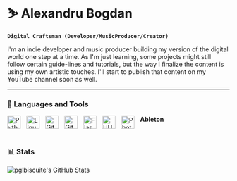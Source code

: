 # ⛷️ Alexandru Bogdan
**`Digital Craftsman (Developer/MusicProducer/Creator)`**

I'm an indie developer and music producer building my version of the digital world one step at a time. As I'm just learning, some projects might still follow certain guide-lines and tutorials, but the way I finalize the content is using my own artistic touches. I'll start to publish that content on my YouTube channel soon as well.

---

### 🧰 Languages and Tools

**Ableton**
 <img align="left" alt="Python" width="30px" style="padding-right:10px;" src="https://cdn.jsdelivr.net/gh/devicons/devicon@latest/icons/python/python-plain.svg" />
 <img align="left" alt="Linux" width="30px" style="padding-right:10px;" src="https://cdn.jsdelivr.net/gh/devicons/devicon@latest/icons/linux/linux-original.svg" />
 <img align="left" alt="Git" width="30px" style="padding-right:10px;" src="https://cdn.jsdelivr.net/gh/devicons/devicon@latest/icons/git/git-original.svg" />
 <img align="left" alt="GitHub" width="30px" style="padding-right:10px;" src="https://devicon-website.vercel.app/api/github/original.svg?color=%23FFFFFF" />
 <img align="left" alt="Flask" width="30px" style="padding-right:10px;" src="https://devicon-website.vercel.app/api/flask/original.svg?color=%23AE5858" />
 <img align="left" alt="HUGO" width="30px" style="padding-right:10px;" src="https://cdn.jsdelivr.net/gh/devicons/devicon@latest/icons/hugo/hugo-original.svg" />
 <img align="left" alt="Photoshop" width="30px" style="padding-right:10px;" src="https://cdn.jsdelivr.net/gh/devicons/devicon@latest/icons/photoshop/photoshop-original.svg" />

 <!--
 <img align="left" alt="Flutter" width="30px" style="padding-right:10px;" src="https://cdn.jsdelivr.net/gh/devicons/devicon@latest/icons/flutter/flutter-plain.svg" />
 <img align="left" alt="Dart" width="30px" style="padding-right:10px;" src="https://cdn.jsdelivr.net/gh/devicons/devicon@latest/icons/dart/dart-original.svg" />
 -->
 <br />


### 📊 Stats


![pglbiscuite's GitHub Stats](https://github-readme-stats-beta-seven-88.vercel.app/api?username=pglbiscuite&count_private=true&show_icons=true&include_all_commits=true&hide_border=false&bg_color=45,0d1117,1a2332&title_color=80d8ff&text_color=a5d8ff&icon_color=4fc3f7&border_color=29b6f6&custom_title=GitHub%20Stats&disable_animations=false)

<!-- ![GitHub Streak](https://streak-stats.demolab.com?user=ForrestKnight&theme=gruvbox&border_radius=4.5) -->

<!-- 
### 📈 Contribution Graph

![GitHub Activity Graph](https://github-readme-activity-graph.vercel.app/graph?username=pglbiscuite&bg_color=0d1117&color=4fc3f7&line=80d8ff&point=a5d8ff&area=true&area_color=29b6f7&hide_border=false&border_color=29b6f6)

#

<details>
 <summary><h3>👨‍💻 Alexandru's Coding Journey</h3></summary>
   To be detailed at a later date.

[website]: -
[youtube]: -

-->


